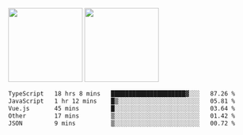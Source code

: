 <img src="https://github-readme-stats.vercel.app/api?username=Dream4ever&count_private=true&show_icons=true&theme=tokyonight" height="150" /> <img src="https://github-readme-stats.vercel.app/api/top-langs/?username=Dream4ever&count_private=true&show_icons=true&theme=tokyonight&langs_count=5&layout=compact" height="150" />

<!--START_SECTION:waka-->

```txt
TypeScript   18 hrs 8 mins   █████████████████████▓░░░   87.26 %
JavaScript   1 hr 12 mins    █▒░░░░░░░░░░░░░░░░░░░░░░░   05.81 %
Vue.js       45 mins         █░░░░░░░░░░░░░░░░░░░░░░░░   03.64 %
Other        17 mins         ▒░░░░░░░░░░░░░░░░░░░░░░░░   01.42 %
JSON         9 mins          ▒░░░░░░░░░░░░░░░░░░░░░░░░   00.72 %
```

<!--END_SECTION:waka-->
